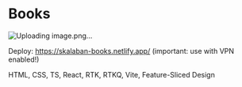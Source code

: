 # Books

![Uploading image.png…]()

Deploy: https://skalaban-books.netlify.app/ (important: use with VPN enabled!)

HTML, CSS, TS, React, RTK, RTKQ, Vite, Feature-Sliced Design
